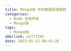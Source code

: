 ```yaml
---
title: MongoDB 中的数据存储结构
categories:
  - Node 全栈开发
  - MongoDB
tags:
  - MongoDB
abbrlink: e2777285
date: 2023-05-22 08:42:26
---
```

